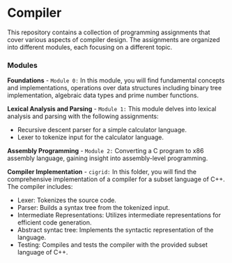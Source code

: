 # Compiler

This repository contains a collection of programming assignments that cover various aspects of compiler design. The assignments are organized into different modules, each focusing on a different topic.

### Modules

**Foundations** - `Module 0:`
In this module, you will find fundamental concepts and implementations, operations over data structures including binary tree implementation, algebraic data types and prime number functions.

**Lexical Analysis and Parsing** - `Module 1:`
This module delves into lexical analysis and parsing with the following assignments:
- Recursive descent parser for a simple calculator language. 
- Lexer to tokenize input for the calculator language.

**Assembly Programming** - `Module 2:`
Converting a C program to x86 assembly language, gaining insight into assembly-level programming.

**Compiler Implementation** - `cigrid:` 
In this folder, you will find the comprehensive implementation of a compiler for a subset language of C++. The compiler includes:
- Lexer: Tokenizes the source code.
- Parser: Builds a syntax tree from the tokenized input.
- Intermediate Representations: Utilizes intermediate representations for efficient code generation.
- Abstract syntac tree: Implements the syntactic representation of the language.
- Testing: Compiles and tests the compiler with the provided subset language of C++.